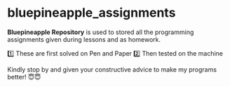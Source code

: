 # bluepineapple_assignments
**Bluepineapple Repository** is used to stored all the programming assignments given during lessons and as homework.

1️⃣ These are first solved on Pen and Paper
2️⃣ Then tested on the machine

Kindly stop by and given your constructive advice to make my programs better! 😇😇
